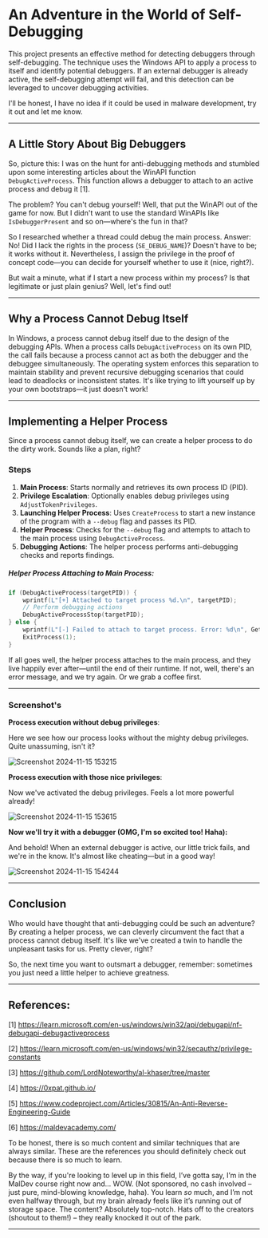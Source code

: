 
# An Adventure in the World of Self-Debugging

This project presents an effective method for detecting debuggers through self-debugging. The technique uses the Windows API to apply a process to itself and identify potential debuggers. If an external debugger is already active, the self-debugging attempt will fail, and this detection can be leveraged to uncover debugging activities.

I'll be honest, I have no idea if it could be used in malware development, try it out and let me know.

---
## A Little Story About Big Debuggers

So, picture this: I was on the hunt for anti-debugging methods and stumbled upon some interesting articles about the WinAPI function `DebugActiveProcess`. This function allows a debugger to attach to an active process and debug it [1].

The problem? You can't debug yourself! Well, that put the WinAPI out of the game for now. But I didn't want to use the standard WinAPIs like `IsDebuggerPresent` and so on—where's the fun in that?

So I researched whether a thread could debug the main process. Answer: No! Did I lack the rights in the process (`SE_DEBUG_NAME`)? Doesn't have to be; it works without it. Nevertheless, I assign the privilege in the proof of concept code—you can decide for yourself whether to use it (nice, right?).

But wait a minute, what if I start a new process within my process? Is that legitimate or just plain genius? Well, let's find out!

---
## Why a Process Cannot Debug Itself

In Windows, a process cannot debug itself due to the design of the debugging APIs. When a process calls `DebugActiveProcess` on its own PID, the call fails because a process cannot act as both the debugger and the debuggee simultaneously. The operating system enforces this separation to maintain stability and prevent recursive debugging scenarios that could lead to deadlocks or inconsistent states. It's like trying to lift yourself up by your own bootstraps—it just doesn't work!

---
## Implementing a Helper Process

Since a process cannot debug itself, we can create a helper process to do the dirty work. Sounds like a plan, right?
### Steps

1. **Main Process**: Starts normally and retrieves its own process ID (PID).
2. **Privilege Escalation**: Optionally enables debug privileges using `AdjustTokenPrivileges`.
3. **Launching Helper Process**: Uses `CreateProcess` to start a new instance of the program with a `--debug` flag and passes its PID.
4. **Helper Process**: Checks for the `--debug` flag and attempts to attach to the main process using `DebugActiveProcess`.
5. **Debugging Actions**: The helper process performs anti-debugging checks and reports findings.

##### Helper Process Attaching to Main Process:

```c++
if (DebugActiveProcess(targetPID)) {
    wprintf(L"[+] Attached to target process %d.\n", targetPID);
    // Perform debugging actions
    DebugActiveProcessStop(targetPID);
} else {
    wprintf(L"[-] Failed to attach to target process. Error: %d\n", GetLastError());
    ExitProcess(1);
}
```

If all goes well, the helper process attaches to the main process, and they live happily ever after—until the end of their runtime. If not, well, there's an error message, and we try again. Or we grab a coffee first.

---

### Screenshot's 

**Process execution without debug privileges**:

Here we see how our process looks without the mighty debug privileges. Quite unassuming, isn't it?

![Screenshot 2024-11-15 153215](https://github.com/user-attachments/assets/38e7817e-a7e3-4954-9353-fc142ad9e389)


**Process execution with those nice privileges**:

Now we've activated the debug privileges. Feels a lot more powerful already!

![Screenshot 2024-11-15 153615](https://github.com/user-attachments/assets/d7723d9f-ab9d-405e-a93f-7c4a570df70c)




**Now we'll try it with a debugger (OMG, I'm so excited too! Haha):**

And behold! When an external debugger is active, our little trick fails, and we're in the know. It's almost like cheating—but in a good way!

![Screenshot 2024-11-15 154244](https://github.com/user-attachments/assets/78030c81-3f57-4b34-bf71-b8daebd4c5a5)

---

## Conclusion

Who would have thought that anti-debugging could be such an adventure? By creating a helper process, we can cleverly circumvent the fact that a process cannot debug itself. It's like we've created a twin to handle the unpleasant tasks for us. Pretty clever, right?

So, the next time you want to outsmart a debugger, remember: sometimes you just need a little helper to achieve greatness.

---

## References:

[1] https://learn.microsoft.com/en-us/windows/win32/api/debugapi/nf-debugapi-debugactiveprocess

[2] https://learn.microsoft.com/en-us/windows/win32/secauthz/privilege-constants

[3] https://github.com/LordNoteworthy/al-khaser/tree/master

[4] https://0xpat.github.io/

[5] https://www.codeproject.com/Articles/30815/An-Anti-Reverse-Engineering-Guide

[6] https://maldevacademy.com/


To be honest, there is so much content and similar techniques that are always similar. These are the references you should definitely check out because there is so much to learn.

By the way, if you're looking to level up in this field, I’ve gotta say, I’m in the MalDev course right now and… WOW. (Not sponsored, no cash involved – just pure, mind-blowing knowledge, haha). You learn _so_ much, and I’m not even halfway through, but my brain already feels like it’s running out of storage space. The content? Absolutely top-notch. Hats off to the creators (shoutout to them!) – they really knocked it out of the park.

---
